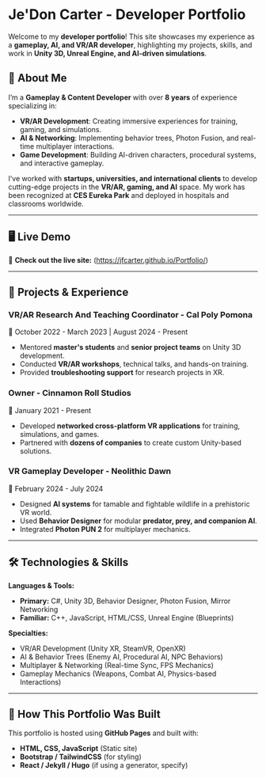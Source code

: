 # Je'Don Carter - Developer Portfolio

Welcome to my **developer portfolio**! This site showcases my experience as a **gameplay, AI, and VR/AR developer**, highlighting my projects, skills, and work in **Unity 3D, Unreal Engine, and AI-driven simulations**.

## 🚀 About Me

I’m a **Gameplay & Content Developer** with over **8 years** of experience specializing in:
- **VR/AR Development**: Creating immersive experiences for training, gaming, and simulations.
- **AI & Networking**: Implementing behavior trees, Photon Fusion, and real-time multiplayer interactions.
- **Game Development**: Building AI-driven characters, procedural systems, and interactive gameplay.

I’ve worked with **startups, universities, and international clients** to develop cutting-edge projects in the **VR/AR, gaming, and AI** space. My work has been recognized at **CES Eureka Park** and deployed in hospitals and classrooms worldwide.

---

## 🖥️ Live Demo

🔗 **Check out the live site:** (https://jfcarter.github.io/Portfolio/)

---

## 📂 Projects & Experience

### VR/AR Research And Teaching Coordinator - **Cal Poly Pomona**
📅 October 2022 - March 2023 | August 2024 - Present  
- Mentored **master's students** and **senior project teams** on Unity 3D development.
- Conducted **VR/AR workshops**, technical talks, and hands-on training.
- Provided **troubleshooting support** for research projects in XR.

### Owner - **Cinnamon Roll Studios**
📅 January 2021 - Present  
- Developed **networked cross-platform VR applications** for training, simulations, and games.
- Partnered with **dozens of companies** to create custom Unity-based solutions.

### VR Gameplay Developer - **Neolithic Dawn**
📅 February 2024 - July 2024  
- Designed **AI systems** for tamable and fightable wildlife in a prehistoric VR world.
- Used **Behavior Designer** for modular **predator, prey, and companion AI**.
- Integrated **Photon PUN 2** for multiplayer mechanics.

---

## 🛠️ Technologies & Skills

**Languages & Tools:**
- **Primary:** C#, Unity 3D, Behavior Designer, Photon Fusion, Mirror Networking
- **Familiar:** C++, JavaScript, HTML/CSS, Unreal Engine (Blueprints)

**Specialties:**
- VR/AR Development (Unity XR, SteamVR, OpenXR)
- AI & Behavior Trees (Enemy AI, Procedural AI, NPC Behaviors)
- Multiplayer & Networking (Real-time Sync, FPS Mechanics)
- Gameplay Mechanics (Weapons, Combat AI, Physics-based Interactions)

---

## 📜 How This Portfolio Was Built

This portfolio is hosted using **GitHub Pages** and built with:
- **HTML, CSS, JavaScript** (Static site)
- **Bootstrap / TailwindCSS** (for styling)
- **React / Jekyll / Hugo** (if using a generator, specify)
